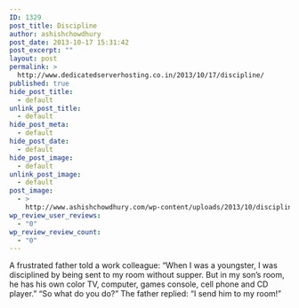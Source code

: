 ```yaml
---
ID: 1329
post_title: Discipline
author: ashishchowdhury
post_date: 2013-10-17 15:31:42
post_excerpt: ""
layout: post
permalink: >
  http://www.dedicatedserverhosting.co.in/2013/10/17/discipline/
published: true
hide_post_title:
  - default
unlink_post_title:
  - default
hide_post_meta:
  - default
hide_post_date:
  - default
hide_post_image:
  - default
unlink_post_image:
  - default
post_image:
  - >
    http://www.ashishchowdhury.com/wp-content/uploads/2013/10/discipline.jpg
wp_review_user_reviews:
  - "0"
wp_review_review_count:
  - "0"
---
```

A frustrated father told a work colleague: “When I was a youngster, I was disciplined by being sent to my room without supper. But in my son’s room, he has his own color TV, computer, games console, cell phone and CD player.” 
“So what do you do?” 
The father replied: “I send him to my room!”